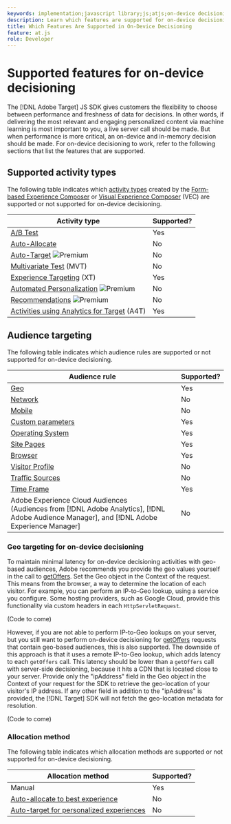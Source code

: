 ```yaml
---
keywords: implementation;javascript library;js;atjs;on-device decisioning;on device decisioning;supported features
description: Learn which features are supported for on-device decisioning.
title: Which Features Are Supported in On-Device Decisioning
feature: at.js
role: Developer
---
```

# Supported features for on-device decisioning

The [!DNL Adobe Target] JS SDK gives customers the flexibility to choose between performance and freshness of data for decisions. In other words, if delivering the most relevant and engaging personalized content via machine learning is most important to you, a live server call should be made. But when performance is more critical, an on-device and in-memory decision should be made. For on-device decisioning to work, refer to the following sections that list the features that are supported.

## Supported activity types

The following table indicates which [activity types](/help/c-activities/target-activities-guide.md) created by the [Form-based Experience Composer](/help/c-experiences/form-experience-composer.md) or [Visual Experience Composer](/help/c-experiences/c-visual-experience-composer/visual-experience-composer.md) (VEC) are supported or not supported for on-device decisioning.

|Activity type|Supported?|
| --- | --- |
|[A/B Test](/help/c-activities/t-test-ab/test-ab.md)|Yes|
|[Auto-Allocate](/help/c-activities/automated-traffic-allocation/automated-traffic-allocation.md)|No|
|[Auto-Target](/help/c-activities/auto-target/auto-target-to-optimize.md) ![Premium](/help/assets/premium.png)|No|
|[Multivariate Test](/help/c-activities/c-multivariate-testing/multivariate-testing.md) (MVT)|No|
|[Experience Targeting](/help/c-activities/t-experience-target/experience-target.md) (XT)|Yes|
|[Automated Personalization](/help/c-activities/t-automated-personalization/automated-personalization.md) ![Premium](/help/assets/premium.png)|No|
|[Recommendations](/help/c-recommendations/recommendations.md) ![Premium](/help/assets/premium.png)|No|
|[Activities using Analytics for Target](/help/c-integrating-target-with-mac/a4t/a4t.md) (A4T)|Yes|

## Audience targeting

The following table indicates which audience rules are supported or not supported for on-device decisioning. 

|Audience rule|Supported?|
| --- | --- |
|[Geo](/help/c-target/c-audiences/c-target-rules/geo.md)|Yes|
|[Network](/help/c-target/c-audiences/c-target-rules/network.md)|No|
|[Mobile](/help/c-target/c-audiences/c-target-rules/mobile.md)|No|
|[Custom parameters](/help/c-target/c-audiences/c-target-rules/custom-parameters.md)|Yes|
|[Operating System](/help/c-target/c-audiences/c-target-rules/operating-system.md)|Yes|
|[Site Pages](/help/c-target/c-audiences/c-target-rules/site-pages.md)|Yes|
|[Browser](/help/c-target/c-audiences/c-target-rules/browser.md)|Yes|
|[Visitor Profile](/help/c-target/c-audiences/c-target-rules/visitor-profile.md)|No|
|[Traffic Sources](/help/c-target/c-audiences/c-target-rules/traffic-sources.md)|No|
|[Time Frame](/help/c-target/c-audiences/c-target-rules/time-frame.md)|Yes|
|Adobe Experience Cloud Audiences<br>(Audiences from [!DNL Adobe Analytics], [!DNL Adobe Audience Manager], and [!DNL Adobe Experience Manager]|No|

### Geo targeting for on-device decisioning

To maintain minimal latency for on-device decisioning activities with geo-based audiences, Adobe recommends you provide the geo values yourself in the call to [getOffers](/help/c-implementing-target/c-implementing-target-for-client-side-web/adobe-target-getoffers-atjs-2.md). Set the Geo object in the Context of the request. This means from the browser, a way to determine the location of each visitor. For example, you can perform an IP-to-Geo lookup, using a service you configure. Some hosting providers, such as Google Cloud, provide this functionality via custom headers in each `HttpServletRequest`.

(Code to come)

However, if you are not able to perform IP-to-Geo lookups on your server, but you still want to perform on-device decisioning for [getOffers](/help/c-implementing-target/c-implementing-target-for-client-side-web/adobe-target-getoffers-atjs-2.md) requests that contain geo-based audiences, this is also supported. The downside of this approach is that it uses a remote IP-to-Geo lookup, which adds latency to each `getOffers` call. This latency should be lower than a `getOffers` call with server-side decisioning, because it hits a CDN that is located close to your server. Provide only the "ipAddress" field in the Geo object in the Context of your request for the SDK to retrieve the geo-location of your visitor's IP address. If any other field in addition to the "ipAddress" is provided, the [!DNL Target] SDK will not fetch the geo-location metadata for resolution.

(Code to come)

### Allocation method

The following table indicates which allocation methods are supported or not supported for on-device decisioning.

|Allocation method|Supported?|
| --- | --- |
|Manual|Yes|
|[Auto-allocate to best experience](/help/c-activities/automated-traffic-allocation/automated-traffic-allocation.md)|No|
|[Auto-target for personalized experiences](/help/c-activities/auto-target/auto-target-to-optimize.md)|No|
